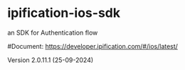 # ipification-ios-sdk
an SDK for Authentication flow

#Document: https://developer.ipification.com/#/ios/latest/

Version 2.0.11.1 (25-09-2024)
